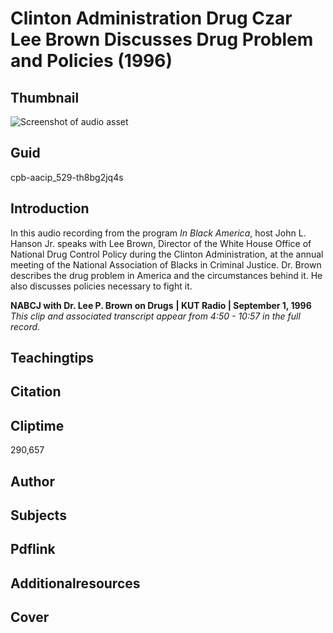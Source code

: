 # Clinton Administration Drug Czar Lee Brown Discusses Drug Problem and Policies (1996)

## Thumbnail

![Screenshot of audio asset](https://s3.amazonaws.com/americanarchive.org/primary_source_sets/audio-digitized.jpg "Screenshot audio asset")


## Guid
cpb-aacip_529-th8bg2jq4s

## Introduction

In this audio recording from the program _In Black America_, host John L. Hanson Jr. speaks with Lee Brown, Director of the White House Office of National Drug Control Policy during the Clinton Administration, at the annual meeting of the National Association of Blacks in Criminal Justice. Dr. Brown describes the drug problem in America and the circumstances behind it. He also discusses policies necessary to fight it. 

<b>NABCJ with Dr. Lee P. Brown on Drugs</b>
<b>| KUT Radio | September 1, 1996</b>
<i>This clip and associated transcript appear from 4:50 - 10:57 in the full record.</i>

## Teachingtips

## Citation

## Cliptime

290,657

## Author
## Subjects
## Pdflink
## Additionalresources
## Cover
